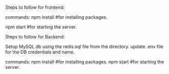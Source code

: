 Steps to follow for frontend:

commands:
npm install   #for installing packages. 

npm start     #for starting the server.


Steps to follow for Backend:

Setup MySQL db using the redis.sql file from the directory.
update .env file for the DB credentials and name.

commands:
npm install   #for installing packages.
npm start     #for starting the server.

